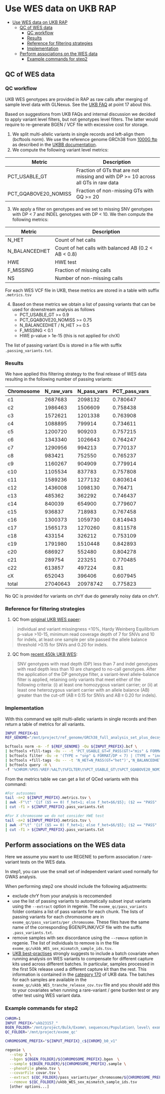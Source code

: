 # Use WES data on UKB RAP

- [Use WES data on UKB RAP](#use-wes-data-on-ukb-rap)
  - [QC of WES data](#qc-of-wes-data)
    - [QC workflow](#qc-workflow)
    - [Results](#results)
    - [Reference for filtering strategies](#reference-for-filtering-strategies)
    - [Implementation](#implementation)
  - [Perform associations on the WES data](#perform-associations-on-the-wes-data)
    - [Example commands for step2](#example-commands-for-step2)

## QC of WES data

### QC workflow

UKB WES genotypes are provided in RAP as raw calls after merging of sample level data with GLNexus. See the [UKB FAQ](https://www.ukbiobank.ac.uk/media/najcnoaz/access_064-uk-biobank-exome-release-faq_v11-1_final-002.pdf) at point 17 about this.

Based on suggestions from UKB FAQs and internal discussion we decided to apply variant level filters, but not genotypes level filters. The latter would require to re-generate BGEN / VCF file with excessive cost for storage.

1. We split multi-allelic variants in single records and left-align them (bcftools norm). We use the reference genome GRCh38 from [1000G ftp](https://ftp.ncbi.nlm.nih.gov/1000genomes/ftp/technical/reference/GRCh38_reference_genome/) as described in the [UKBB documentation](https://biobank.ndph.ox.ac.uk/showcase/refer.cgi?id=914).
2. We compute the following variant level metrics:

| Metric | Description |
|--------|-------------|
| PCT_USABLE_GT | Fraction of GTs that are not missing and with DP >= 10 across all GTs in raw data |
| PCT_GQABOVE20_NOMISS | Fraction of non-missing GTs with GQ >= 20 |

3. We apply a filter on genotypes and we set to missing SNV genotypes with DP < 7 and INDEL genotypes with DP < 10. We then compute the following metrics:

| Metric | Description |
|--------|-------------|
| N_HET | Count of het calls |
| N_BALANCEDHET | Count of het calls with balanced AB (0.2 < AB < 0.8) |
| HWE | HWE test |
| F_MISSING | Fraction of missing calls |
| NS | Number of non-missing calls |

For each WES VCF file in UKB, these metrics are stored in a table with suffix `.metrics.tsv` 

4. Based on these metrics we obtain a list of passing variants that can be used for downstream analysis as follows
   - PCT_USABLE_GT >= 0.9
   - PCT_GQABOVE20_NOMISS >= 0.75
   - N_BALANCEDHET / N_HET >= 0.5
   - F_MISSING < 0.1
   - HWE p-value > 1e-15 (this is not applied for chrX)

The list of passing variant IDs is stored in a file with suffix `.passing_variants.txt`.

### Results

We have applied this filtering strategy to the final release of WES data resulting in the following number of passing variants:

| Chromosome | N_raw_vars | N_pass_vars | PCT_pass_vars |
|------------|------------|-------------|---------------|
| c1         | 2687683    | 2098132     | 0.780647      |
| c2         | 1986463    | 1506609     | 0.758438      |
| c3         | 1572621    | 1201338     | 0.763908      |
| c4         | 1088895    | 799914      | 0.734611      |
| c5         | 1200720    | 909203      | 0.757215      |
| c6         | 1343340    | 1026643     | 0.764247      |
| c7         | 1290956    | 994213      | 0.770137      |
| c8         | 983421     | 752550      | 0.765237      |
| c9         | 1160267    | 904909      | 0.779914      |
| c10        | 1105534    | 837783      | 0.757808      |
| c11        | 1589236    | 1277132     | 0.803614      |
| c12        | 1436008    | 1098130     | 0.76471       |
| c13        | 485362     | 362292      | 0.746437      |
| c14        | 840039     | 654900      | 0.779607      |
| c15        | 936837     | 718983      | 0.767458      |
| c16        | 1300373    | 1059730     | 0.814943      |
| c17        | 1565173    | 1270260     | 0.811578      |
| c18        | 433154     | 326212      | 0.753109      |
| c19        | 1791980    | 1510448     | 0.842893      |
| c20        | 686927     | 552480      | 0.804278      |
| c21        | 289754     | 223251      | 0.770485      |
| c22        | 613857     | 497224      | 0.81          |
| cX         | 652043     | 396406      | 0.607945      |
| total      | 27040643   | 20978742    | 0.775823      |

No QC is provided for variants on chrY due do generally noisy data on chrY.

### Reference for filtering strategies

1. QC from [original UKB WES paper](https://www.nature.com/articles/s41588-021-00885-0#Sec7):

>individual and variant missingness <10%, Hardy Weinberg Equilibrium p-value >10-15, minimum read coverage depth of 7 for SNVs and 10 for indels, at least one sample per site passed the allele balance threshold >0.15 for SNVs and 0.20 for indels.

2. QC from [recent 450k UKB WES](https://www.nature.com/articles/s41586-021-04103-z):

>SNV genotypes with read depth (DP) less than 7 and indel genotypes with read depth less than 10 are changed to no-call genotypes. After the application of the DP genotype filter, a variant-level allele-balance filter is applied, retaining only variants that meet either of the following criteria: (i) at least one homozygous variant carrier; or (ii) at least one heterozygous variant carrier with an allele balance (AB) greater than the cut-off (AB ≥ 0.15 for SNVs and AB ≥ 0.20 for indels).

### Implementation

With this command we split multi-allelic variants in single records and then return a table of metrics for all variants.

```bash
INPUT_PREFIX=$1
REF_GENOME="/mnt/project/ref_genome/GRCh38_full_analysis_set_plus_decoy_hla.fa"

bcftools norm -m- -f ${REF_GENOME} -Ou ${INPUT_PREFIX}.bcf \
| bcftools +fill-tags -Ou -- -t 'PCT_USABLE_GT=F_PASS(GT!="mis" & FORMAT/DP >= 10)','PCT_GQABOVE20_NOMISS=N_PASS(GT != "mis" & FORMAT/GQ >= 20)/N_PASS(GT != "mis")' \
| bcftools filter -Ou -e '(TYPE = "snp" & FORMAT/DP < 7) | (TYPE = "indel" & FORMAT/DP < 10)' --set-GTs . \
| bcftools +fill-tags -Ou -- -t 'N_HET=N_PASS(GT="het")','N_BALANCEDHET=N_PASS(GT="het" & AD[:1] / DP >= 0.25 & AD[:1] / DP <= 0.75)',F_MISSING,NS,HWE \
| bcftools query -H \
-f '%CHROM:%POS:%REF:%ALT\t%FILTER\t%PCT_USABLE_GT\t%PCT_GQABOVE20_NOMISS\t%N_HET\t%N_BALANCEDHET\t%F_MISSING\t%NS\t%HWE\n' > ${INPUT_PREFIX}.metrics.tsv
```

From the metrics table we can get a list of QCed variants with this command:

```bash
#For autosomes
tail -n+2 ${INPUT_PREFIX}.metrics.tsv \
| awk -F"\t" '{if ($5 == 0) f_het=1; else f_het=$6/$5}; ($2 == "PASS" || $2 == ".") && $3 >= 0.9 && $4 >= 0.75 && $7 < 0.1 && $9 > 1e-15 && f_het >= 0.5' \
| cut -f1 > ${INPUT_PREFIX}.pass_variants.txt

#For X chromosome we do not consider HWE test
tail -n+2 ${INPUT_PREFIX}.metrics.tsv \
| awk -F"\t" '{if ($5 == 0) f_het=1; else f_het=$6/$5}; ($2 == "PASS" || $2 == ".") && $3 >= 0.9 && $4 >= 0.75 && $7 < 0.1 && f_het >= 0.5' \
| cut -f1 > ${INPUT_PREFIX}.pass_variants.txt
```

## Perform associations on the WES data

Here we assume you want to use REGENIE to perform association / rare-variant tests on the WES data.

In step1, you can use the small set of independent variant used normally for GWAS analysis.

When performing step2 one should include the following adjustments:

- exclude chrY from your analysis is reccomended
- use the list of passing variants to automatically subset input variants using the `--extract` option in regenie. The `exome_qc/pass_variants` folder contains a list of pass variants for each chunk. The lists of passing variants for each chromosome are in `exome_qc/pass_variants/per_chromosome`. These files have the same name of the corresponding BGEN/PLINK/VCF file with the suffix `.pass_variants.txt`.
- remove samples with sex discordance using the `--remove` option in regenie. The list of individuals to remove is in the file `exome_qc/ukbb_WES_sex_mismatch_sample_ids.tsv`.
- [UKB best-practises](https://biobank.ndph.ox.ac.uk/showcase/refer.cgi?id=914) strongly suggests to include a batch covariate when running analysis on WES variants to compensate for different capture kits used across different batches. In particular, samples processed in the first 50k release used a different capture kit than the rest. This information is contained in the [category 170](https://biobank.ndph.ox.ac.uk/showcase/label.cgi?id=170) of UKB data. The batches for each samples are available in the `exome_qc/ukbb_WES_tranche_release_cov.tsv` file and you should add this to your covariates when running a rare-variant / gene burden test or any other test using WES variant data.

### Example commands for step2

```bash
CHROM=1
INPUT_PREFIX="ukb23157_"
BGEN_FOLDER='/mnt/project/Bulk/Exome\ sequences/Population\ level\ exome\ OQFE\ variants,\ BGEN\ format\ -\ final\ release'
QC_FOLDER='/mnt/project/exome_qc'

CHROMOSOME_PREFIX="${INPUT_PREFIX}_c${CHROM}_b0_v1"

regenie \
  --step 2 \
  --bgen ${BGEN_FOLDER}/${CHROMOSOME_PREFIX}.bgen  \
  --sample ${BGEN_FOLDER}/${CHROMOSOME_PREFIX}.sample \
  --phenoFile pheno.tsv \
  --covarFile covar.tsv \
  --extract ${QC_FOLDER}/pass_variants/per_chromosome/${CHROMOSOME_PREFIX}.pass_variants.txt \
  --remove ${QC_FOLDER}/ukbb_WES_sex_mismatch_sample_ids.tsv
  [other options...]
```
